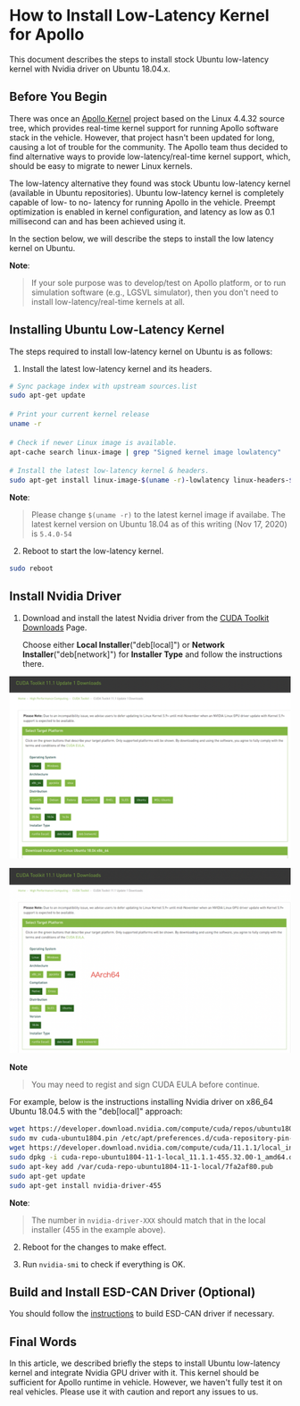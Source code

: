 # How to Install Low-Latency Kernel for Apollo

This document describes the steps to install stock Ubuntu low-latency kernel
with Nvidia driver on Ubuntu 18.04.x.

## Before You Begin

There was once an
[Apollo Kernel](https://github.com/ApolloAuto/apollo-kernel.git) project based
on the Linux 4.4.32 source tree, which provides real-time kernel support for
running Apollo software stack in the vehicle. However, that project hasn't been
updated for long, causing a lot of trouble for the community. The Apollo team
thus decided to find alternative ways to provide low-latency/real-time kernel
support, which, should be easy to migrate to newer Linux kernels.

The low-latency alternative they found was stock Ubuntu low-latency kernel
(available in Ubuntu repositories). Ubuntu low-latency kernel is completely
capable of low- to no- latency for running Apollo in the vehicle. Preempt
optimization is enabled in kernel configuration, and latency as low as 0.1
millisecond can and has been achieved using it.

In the section below, we will describe the steps to install the low latency
kernel on Ubuntu.

**Note**:

> If your sole purpose was to develop/test on Apollo platform, or to run
> simulation software (e.g., LGSVL simulator), then you don't need to install
> low-latency/real-time kernels at all.

## Installing Ubuntu Low-Latency Kernel

The steps required to install low-latency kernel on Ubuntu is as follows:

1. Install the latest low-latency kernel and its headers.

```bash
# Sync package index with upstream sources.list
sudo apt-get update

# Print your current kernel release
uname -r

# Check if newer Linux image is available.
apt-cache search linux-image | grep "Signed kernel image lowlatency"

# Install the latest low-latency kernel & headers.
sudo apt-get install linux-image-$(uname -r)-lowlatency linux-headers-$(uname -r)-lowlatency
```

**Note**:

> Please change `$(uname -r)` to the latest kernel image if availabe. The latest
> kernel version on Ubuntu 18.04 as of this writing (Nov 17, 2020) is `5.4.0-54`

2. Reboot to start the low-latency kernel.

```bash
sudo reboot
```

## Install Nvidia Driver

1. Download and install the latest Nvidia driver from the
   [CUDA Toolkit Downloads](https://developer.nvidia.com/cuda-downloads?target_os=Linux)
   Page.

   Choose either **Local Installer**("deb[local]") or **Network
   Installer**("deb[network]") for **Installer Type** and follow the
   instructions there.

![Download CUDA Toolkit for x86_64](images/download_cuda_x86_64.png)

![Download CUDA Toolkit for AArch64](images/download_cuda_aarch64.png)

**Note**

> You may need to regist and sign CUDA EULA before continue.

For example, below is the instructions installing Nvidia driver on x86_64 Ubuntu
18.04.5 with the "deb[local]" approach:

```bash
wget https://developer.download.nvidia.com/compute/cuda/repos/ubuntu1804/x86_64/cuda-ubuntu1804.pin
sudo mv cuda-ubuntu1804.pin /etc/apt/preferences.d/cuda-repository-pin-600
wget https://developer.download.nvidia.com/compute/cuda/11.1.1/local_installers/cuda-repo-ubuntu1804-11-1-local_11.1.1-455.32.00-1_amd64.deb
sudo dpkg -i cuda-repo-ubuntu1804-11-1-local_11.1.1-455.32.00-1_amd64.deb
sudo apt-key add /var/cuda-repo-ubuntu1804-11-1-local/7fa2af80.pub
sudo apt-get update
sudo apt-get install nvidia-driver-455
```

**Note**:

> The number in `nvidia-driver-XXX` should match that in the local installer
> (455 in the example above).

2. Reboot for the changes to make effect.

3. Run `nvidia-smi` to check if everything is OK.

## Build and Install ESD-CAN Driver (Optional)

You should follow the
[instructions](https://github.com/ApolloAuto/apollo-kernel/blob/master/linux/ESDCAN-README.md#build--install-out-of-tree-esd-kernel-driver)
to build ESD-CAN driver if necessary.

## Final Words

In this article, we described briefly the steps to install Ubuntu low-latency
kernel and integrate Nvidia GPU driver with it. This kernel should be sufficient
for Apollo runtime in vehicle. However, we haven't fully test it on real
vehicles. Please use it with caution and report any issues to us.
